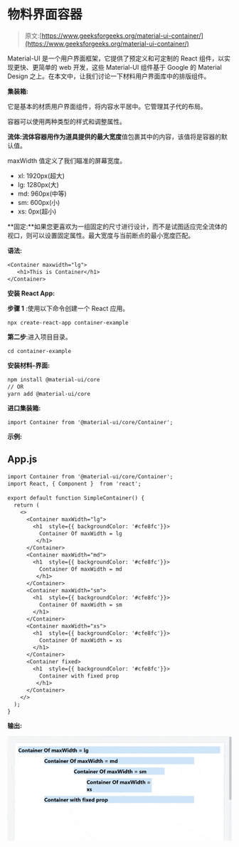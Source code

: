 # 物料界面容器

> 原文:[https://www.geeksforgeeks.org/material-ui-container/](https://www.geeksforgeeks.org/material-ui-container/)

Material-UI 是一个用户界面框架，它提供了预定义和可定制的 React 组件，以实现更快、更简单的 web 开发，这些 Material-UI 组件基于 Google 的 Material Design 之上。在本文中，让我们讨论一下材料用户界面库中的排版组件。

**集装箱:**

它是基本的材质用户界面组件，将内容水平居中。它管理其子代的布局。

容器可以使用两种类型的样式和调整属性。

**流体:**流体容器用作为道具提供的**最大宽度**值包裹其中的内容，该值将是容器的默认值。

maxWidth 值定义了我们瞄准的屏幕宽度。

*   xl: 1920px(超大)
*   lg: 1280px(大)
*   md: 960px(中等)
*   sm: 600px(小)
*   xs: 0px(超小)

**固定:**如果您更喜欢为一组固定的尺寸进行设计，而不是试图适应完全流体的视口，则可以设置固定属性。最大宽度与当前断点的最小宽度匹配。

**语法:**

```
<Container maxwidth="lg">
   <h1>This is Container</h1>
</Container>
```

**安装 React App:**

**步骤 1** :使用以下命令创建一个 React 应用。

```
npx create-react-app container-example
```

**第二步**:进入项目目录。

```
cd container-example
```

**安装材料-界面:**

```
npm install @material-ui/core
// OR
yarn add @material-ui/core
```

**进口集装箱:**

```
import Container from '@material-ui/core/Container';
```

**示例:**

## App.js

```
import Container from '@material-ui/core/Container';
import React, { Component }  from 'react';

export default function SimpleContainer() {
  return (
    <>
      <Container maxWidth="lg">
        <h1  style={{ backgroundColor: '#cfe8fc'}}>
          Container Of maxWidth = lg 
         </h1>
      </Container>
      <Container maxWidth="md">
        <h1  style={{ backgroundColor: '#cfe8fc'}}>
          Container Of maxWidth = md 
         </h1>
      </Container>
      <Container maxWidth="sm">
        <h1  style={{ backgroundColor: '#cfe8fc'}}>
          Container Of maxWidth = sm
        </h1>
      </Container>
      <Container maxWidth="xs">
        <h1  style={{ backgroundColor: '#cfe8fc'}}>
          Container Of maxWidth = xs 
        </h1>
      </Container>
      <Container fixed>
        <h1  style={{ backgroundColor: '#cfe8fc'}}>
          Container with fixed prop
         </h1>
      </Container>
    </>
  );
}
```

**输出:**

![](img/0b99e849401894cd1ac7595b08f60779.png)